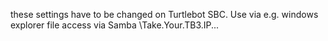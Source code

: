 these settings have to be changed on Turtlebot SBC. Use via e.g. windows explorer file access via Samba \\Take.Your.TB3.IP\...